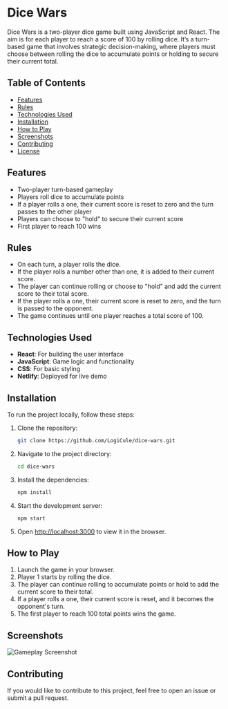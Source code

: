 # Dice Wars

Dice Wars is a two-player dice game built using JavaScript and React. The aim is for each player to reach a score of 100 by rolling dice. It’s a turn-based game that involves strategic decision-making, where players must choose between rolling the dice to accumulate points or holding to secure their current total.

## Table of Contents

- [Features](#features)
- [Rules](#rules)
- [Technologies Used](#technologies-used)
- [Installation](#installation)
- [How to Play](#how-to-play)
- [Screenshots](#screenshots)
- [Contributing](#contributing)
- [License](#license)

## Features

- Two-player turn-based gameplay
- Players roll dice to accumulate points
- If a player rolls a one, their current score is reset to zero and the turn passes to the other player
- Players can choose to "hold" to secure their current score
- First player to reach 100 wins

## Rules

- On each turn, a player rolls the dice.
- If the player rolls a number other than one, it is added to their current score.
- The player can continue rolling or choose to "hold" and add the current score to their total score.
- If the player rolls a one, their current score is reset to zero, and the turn is passed to the opponent.
- The game continues until one player reaches a total score of 100.

## Technologies Used

- **React**: For building the user interface
- **JavaScript**: Game logic and functionality
- **CSS**: For basic styling
- **Netlify**: Deployed for live demo

## Installation

To run the project locally, follow these steps:

1. Clone the repository:
    ```bash
    git clone https://github.com/LogiCule/dice-wars.git
    ```
2. Navigate to the project directory:
    ```bash
    cd dice-wars
    ```
3. Install the dependencies:
    ```bash
    npm install
    ```
4. Start the development server:
    ```bash
    npm start
    ```
5. Open [http://localhost:3000](http://localhost:3000) to view it in the browser.

## How to Play

1. Launch the game in your browser.
2. Player 1 starts by rolling the dice.
3. The player can continue rolling to accumulate points or hold to add the current score to their total.
4. If a player rolls a one, their current score is reset, and it becomes the opponent's turn.
5. The first player to reach 100 total points wins the game.

## Screenshots

![Gameplay Screenshot](link_to_screenshot)

## Contributing

If you would like to contribute to this project, feel free to open an issue or submit a pull request.
